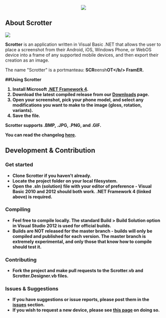 <p align="center">
  <img src="http://ompldr.org/vaDU5Zw/westablenow2.png"/>
</p>

About Scrotter
--------------
<img src="http://ompldr.org/vaDU5NQ/scrotter.png"/>

**Scrotter** is an application written in Visual Basic .NET that allows the user to place a screenshot from their Android, iOS, Windows Phone, or WebOS device into a frame of any supported mobile devices, and then export their creation as an image.

The name "Scrotter" is a portmanteau: **SCR**eensh<b>OT</b/> Fram<b>ER</b>.

##Using Scrotter

1. Install Microsoft [.NET Framework 4](http://www.microsoft.com/en-us/download/details.aspx?id=17851).
2. Download the latest compiled release from our [Downloads](https://www.dropbox.com/sh/uforojjgr491o9a/Yiz3sjfDt5) page.
3. Open your screenshot, pick your phone model, and select any modifications you want to make to the image (gloss, rotation, variants).
4. Save the file.

Scrotter supports .BMP, .JPG, .PNG, and .GIF.

You can read the changelog [here](https://raw.github.com/Yttrium-tYcLief/Scrotter/master/changelog).

Development & Contribution
--------------------------

### Get started

- Clone Scrotter if you haven't already.
- Locate the project folder on your local filesystem.
- Open the .sln (solution) file with your editor of preference - Visual Basic 2010 and 2012 should both work. .NET Framework 4 (linked above) is required.

### Compiling

- Feel free to compile locally. The standard Build > Build Solution option in Visual Studio 2012 is used for official builds.
- Builds are NOT released for the master branch - builds will only be compiled and published for each version. The master branch is extremely experimental, and only those that know how to compile should test it.

### Contributing

- Fork the project and make pull requests to the Scrotter.vb and Scrotter.Designer.vb files.

### Issues & Suggestions

- If you have suggestions or issue reports, please post them in the [issues](https://github.com/Yttrium-tYcLief/Scrotter/issues) section.
- If you wish to request a new device, please see [this page](https://github.com/Yttrium-tYcLief/Scrotter/wiki/Requesting-a-New-Device) on doing so.
